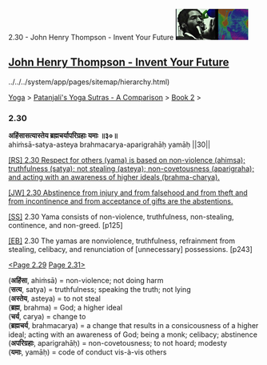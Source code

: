 2.30 - John Henry Thompson - Invent Your Future [![John Henry Thompson - Invent Your Future](../../../_/rsrc/1329567069254/config/customLogo.gif-revision=6.png)](../../../index.html)

[John Henry Thompson - Invent Your Future](../../../index.html)
---------------------------------------------------------------

../../../system/app/pages/sitemap/hierarchy.html)
    

[Yoga](../../../yoga.html)‎ > ‎[Patanjali's Yoga Sutras - A Comparison](../../patanjani.html)‎ > ‎[Book 2](../book-2.html)‎ > ‎

### 2.30

**अहिंसासत्यास्तेय ब्रह्मचर्यापरिग्रहाः यमाः ॥३०॥**  
ahiṁsā-satya-asteya brahmacarya-aparigrahāḥ yamāḥ ||30||  
  
  
[\[RS\] 2.30 Respect for others (yama) is based on non-violence (ahimsa); truthfulness (satya); not stealing (asteya); non-covetousness (aparigraha); and acting with an awareness of higher ideals (brahma-charya).](http://www.ashtangayoga.info/philosophy/yoga-sutra-patanjali/chapter-2/item/ahinsa-satya-asteya-brahmacharya-aparigrahah/)  
  
[\[JW\] 2.30 Abstinence from injury and from falsehood and from theft and from incontinence and from acceptance of gifts are the abstentions.](http://books.google.com/books?id=YzFImjtOxUwC&pg=PA178&ci=155%2C199%2C727%2C80&source=bookclip)  
  
[\[SS\]](http://www.amazon.com/Yoga-Sutras-Patanjali-Commentary-Satchidananda/dp/0932040381) 2.30 Yama consists of non-violence, truthfulness, non-stealing, continence, and non-greed. \[p125\]  
  
[\[EB\]](http://www.amazon.com/Yoga-Sutras-Patanjali-Translation-Commentary/dp/0865477361/ref=sr_1_1?ie=UTF8&s=books&qid=1250508322&sr=1-1) 2.30 The yamas are nonviolence, truthfulness, refrainment from stealing, celibacy, and renunciation of \[unnecessary\] possessions. \[p243\]  
  
[<Page 2.29](229.html)  [Page 2.31>](231.html)  
  

(**अहिंसा**, ahiṁsā) = non-violence; not doing harm  
(**सत्य**, satya) = truthfulness; speaking the truth; not lying  
(**अस्तेय**, asteya) = to not steal  
(**ब्रह्म**, brahma) = God; a higher ideal  
(**चर्य**, carya) = change to  
(**ब्रह्मचर्य**, brahmacarya) = a change that results in a consicousness of a higher ideal; acting with an awareness of God; being a monk; celibacy; abstinence  
(**अपरिग्रहाः**, aparigrahāḥ) = non-covetousness; to not hoard; modesty  
(**यमाः**, yamāḥ) = code of conduct vis-à-vis others

